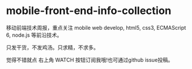mobile-front-end-info-collection
================================

移动前端技术周报，重点关注 mobile web develop, html5, css3, ECMAScript 6, node.js 等前沿技术。

只发干货，不发鸡汤。只求精，不求多。

觉得不错就点 右上角 WATCH 按钮订阅我哦!也可通过github issue投稿。
